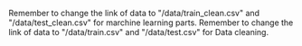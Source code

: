 Remember to change the link of data to "/data/train_clean.csv" and "/data/test_clean.csv" for marchine learning parts.
Remember to change the link of data to "/data/train.csv" and "/data/test.csv" for Data cleaning.
